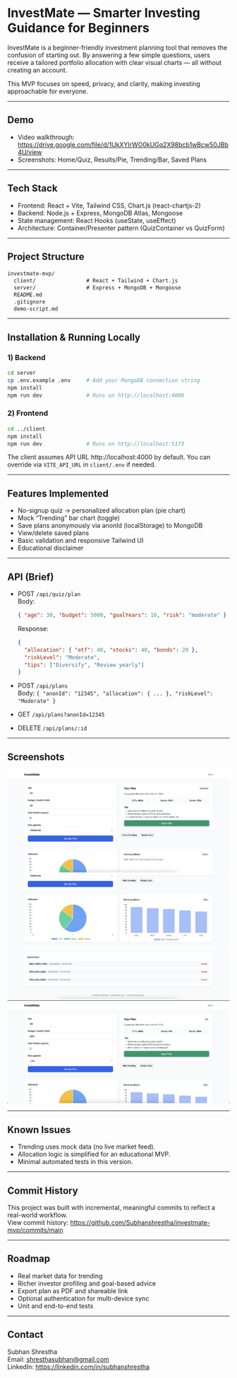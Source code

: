 # InvestMate — Smarter Investing Guidance for Beginners

InvestMate is a beginner-friendly investment planning tool that removes the confusion of starting out.
By answering a few simple questions, users receive a tailored portfolio allocation with clear visual charts — all without creating an account.

This MVP focuses on speed, privacy, and clarity, making investing approachable for everyone.

---

## Demo
- Video walkthrough: https://drive.google.com/file/d/1UkXYIrWO0kUGq2X98bcb1wBcw50JBb4U/view
- Screenshots: Home/Quiz, Results/Pie, Trending/Bar, Saved Plans

---

## Tech Stack
- Frontend: React + Vite, Tailwind CSS, Chart.js (react-chartjs-2)
- Backend: Node.js + Express, MongoDB Atlas, Mongoose
- State management: React Hooks (useState, useEffect)
- Architecture: Container/Presenter pattern (QuizContainer vs QuizForm)

---

## Project Structure
```
investmate-mvp/
  client/                # React + Tailwind + Chart.js
  server/                # Express + MongoDB + Mongoose
  README.md
  .gitignore
  demo-script.md
```

---

## Installation & Running Locally

### 1) Backend
```bash
cd server
cp .env.example .env     # Add your MongoDB connection string
npm install
npm run dev              # Runs on http://localhost:4000
```

### 2) Frontend
```bash
cd ../client
npm install
npm run dev              # Runs on http://localhost:5173
```

The client assumes API URL http://localhost:4000 by default. You can override via `VITE_API_URL` in `client/.env` if needed.

---

## Features Implemented
- No-signup quiz → personalized allocation plan (pie chart)
- Mock “Trending” bar chart (toggle)
- Save plans anonymously via anonId (localStorage) to MongoDB
- View/delete saved plans
- Basic validation and responsive Tailwind UI
- Educational disclaimer

---

## API (Brief)
- POST `/api/quiz/plan`  
  Body:
  ```json
  { "age": 30, "budget": 5000, "goalYears": 10, "risk": "moderate" }
  ```
  Response:
  ```json
  {
    "allocation": { "etf": 40, "stocks": 40, "bonds": 20 },
    "riskLevel": "Moderate",
    "tips": ["Diversify", "Review yearly"]
  }
  ```

- POST `/api/plans`  
  Body: `{ "anonId": "12345", "allocation": { ... }, "riskLevel": "Moderate" }`

- GET `/api/plans?anonId=12345`

- DELETE `/api/plans/:id`

---

## Screenshots
![Quiz](docs/screenshots/ss1.png)
![Results + Pie](docs/screenshots/ss2.png)
![Trending Bar](docs/screenshots/ss3.png)
![Saved Plans](docs/screenshots/ss4.png)

---

## Known Issues
- Trending uses mock data (no live market feed).
- Allocation logic is simplified for an educational MVP.
- Minimal automated tests in this version.

---

## Commit History
This project was built with incremental, meaningful commits to reflect a real-world workflow.  
View commit history: https://github.com/Subhanshrestha/investmate-mvp/commits/main

---

## Roadmap
- Real market data for trending
- Richer investor profiling and goal-based advice
- Export plan as PDF and shareable link
- Optional authentication for multi-device sync
- Unit and end-to-end tests

---

## Contact
Subhan Shrestha  
Email: shresthasubhan@gmail.com  
LinkedIn: https://linkedin.com/in/subhanshrestha
